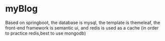 # myBlog
Based on springboot, the database is mysql, the template is themeleaf, the front-end framework is semantic ui, and redis is used as a cache (in order to practice redis,best to use mongodb)